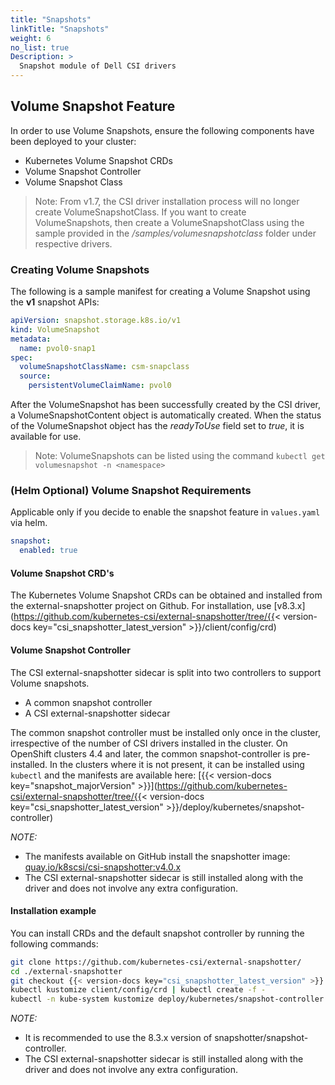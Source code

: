 ```yaml
---
title: "Snapshots"
linkTitle: "Snapshots"
weight: 6
no_list: true
Description: >
  Snapshot module of Dell CSI drivers
---
```

## Volume Snapshot Feature

In order to use Volume Snapshots, ensure the following components have been deployed to your cluster:

- Kubernetes Volume Snapshot CRDs
- Volume Snapshot Controller
- Volume Snapshot Class

>Note: From v1.7, the CSI driver installation process will no longer create VolumeSnapshotClass.
> If you want to create VolumeSnapshots, then create a VolumeSnapshotClass using the sample provided in the _/samples/volumesnapshotclass_ folder under respective drivers.

### Creating Volume Snapshots

The following is a sample manifest for creating a Volume Snapshot using the **v1** snapshot APIs:

```yaml
apiVersion: snapshot.storage.k8s.io/v1
kind: VolumeSnapshot
metadata:
  name: pvol0-snap1
spec:
  volumeSnapshotClassName: csm-snapclass
  source:
    persistentVolumeClaimName: pvol0
```

After the VolumeSnapshot has been successfully created by the CSI driver, a VolumeSnapshotContent object is automatically created. When the status of the VolumeSnapshot object has the _readyToUse_ field set to _true_, it is available for use.

>Note: VolumeSnapshots can be listed using the command `kubectl get volumesnapshot -n <namespace>`

### (Helm Optional) Volume Snapshot Requirements

Applicable only if you decide to enable the snapshot feature in `values.yaml` via helm.

```yaml
snapshot:
  enabled: true
```

#### Volume Snapshot CRD's

The Kubernetes Volume Snapshot CRDs can be obtained and installed from the external-snapshotter project on Github. For installation, use [v8.3.x](https://github.com/kubernetes-csi/external-snapshotter/tree/{{< version-docs key="csi_snapshotter_latest_version" >}}/client/config/crd)

#### Volume Snapshot Controller

The CSI external-snapshotter sidecar is split into two controllers to support Volume snapshots.

- A common snapshot controller
- A CSI external-snapshotter sidecar

The common snapshot controller must be installed only once in the cluster, irrespective of the number of CSI drivers installed in the cluster. On OpenShift clusters 4.4 and later, the common snapshot-controller is pre-installed. In the clusters where it is not present, it can be installed using `kubectl` and the manifests are available here: [{{< version-docs key="snapshot_majorVersion" >}}](https://github.com/kubernetes-csi/external-snapshotter/tree/{{< version-docs key="csi_snapshotter_latest_version" >}}/deploy/kubernetes/snapshot-controller)

*NOTE:*

- The manifests available on GitHub install the snapshotter image:
  [quay.io/k8scsi/csi-snapshotter:v4.0.x](https://quay.io/repository/k8scsi/csi-snapshotter?tag=v4.0.0&tab=tags)
- The CSI external-snapshotter sidecar is still installed along with the driver and does not involve any extra configuration.

#### Installation example

You can install CRDs and the default snapshot controller by running the following commands:

```bash
git clone https://github.com/kubernetes-csi/external-snapshotter/
cd ./external-snapshotter
git checkout {{< version-docs key="csi_snapshotter_latest_version" >}}
kubectl kustomize client/config/crd | kubectl create -f -
kubectl -n kube-system kustomize deploy/kubernetes/snapshot-controller | kubectl create -f -
```

*NOTE:*

- It is recommended to use the 8.3.x version of snapshotter/snapshot-controller.
- The CSI external-snapshotter sidecar is still installed along with the driver and does not involve any extra configuration.
